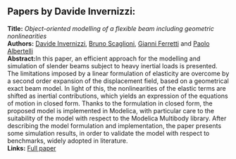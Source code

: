 <h2>Papers by Davide Invernizzi:</h2>
<p>
<b>Title:</b> <i> Object-oriented modelling of a flexible beam including geometric nonlinearities </i> <br />
<b>Authors:</b> <a href="../authors/author_120.html">Davide Invernizzi</a>, <a href="../authors/author_237.html">Bruno Scaglioni</a>, <a href="../authors/author_70.html">Gianni Ferretti</a> and <a href="../authors/author_3.html">Paolo Albertelli</a><br />
<b>Abstract:</b>In this paper, an efficient approach for the modelling and simulation of slender beams subject to heavy inertial loads is presented. The limitations imposed by a linear formulation of elasticity are overcome by a second order expansion of the displacement field, based on a geometrical exact beam model. In light of this, the nonlinearities of the elastic terms are shifted as inertial contributions, which yields an expression of the equations of motion in closed form. Thanks to the formulation in closed form, the proposed model is implemented in Modelica, with particular care to the suitability of the model with respect to the Modelica Multibody library.
After describing the model formulation and implementation, the paper presents some simulation results, in order to validate the model with respect to benchmarks, widely adopted in literature.<br />
<b>Links:</b> <a href="../submissions/ecp17132735_InvernizziScaglioniFerrettiAlbertelli.pdf">Full paper</a></p>